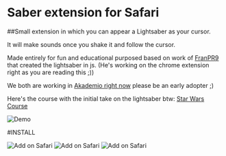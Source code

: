 Saber extension for Safari
=======


##Small extension in which you can appear a Lightsaber as your cursor.

It will make sounds once you shake it and follow the cursor.

Made entirely for fun and educational purposed based on work of [FranPR9](https://github.com/FranPR9) that created the lightsaber in js. (He's working on the chrome extension right as you are reading this ;))

We both are working in [Akademio right now](http://www.tryakademio.com) please be an early adopter ;)

Here's the course with the initial take on the lightsaber btw:
[Star Wars Course](http://www.tryakademio.com/beta/starwars/)


![Demo](https://dl.dropboxusercontent.com/u/80435/lightsaber.gif)


#INSTALL

![Add on Safari](https://dl.dropboxusercontent.com/u/80435/Screenshot%202015-12-16%2021.28.07.png)
![Add on Safari](https://dl.dropboxusercontent.com/u/80435/Screenshot%202015-12-16%2021.28.17.png)
![Add on Safari](https://dl.dropboxusercontent.com/u/80435/Screenshot%202015-12-16%2021.27.56.png)

